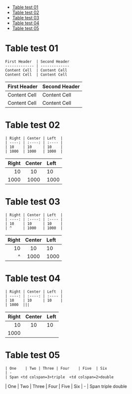   - [Table test 01](#user-content-table-test-01)
  - [Table test 02](#user-content-table-test-02)
  - [Table test 03](#user-content-table-test-03)
  - [Table test 04](#user-content-table-test-04)
  - [Table test 05](#user-content-table-test-05)


# Table test 01

```
First Header  | Second Header
------------- | -------------
Content Cell  | Content Cell
Content Cell  | Content Cell

```

First Header  | Second Header
------------- | -------------
Content Cell  | Content Cell
Content Cell  | Content Cell



# Table test 02

```
| Right | Center | Left  |
| ----: | :----: | :---- |
| 10    | 10     | 10    |
| 1000  | 1000   | 1000  |

```

| Right | Center | Left  |
| ----: | :----: | :---- |
| 10    | 10     | 10    |
| 1000  | 1000   | 1000  |



# Table test 03

```
| Right | Center | Left  |
| ----: | :----: | :---- |
| 10    | 10     | 10    |
| ^     | 1000   | 1000  |

```

| Right | Center | Left  |
| ----: | :----: | :---- |
| 10    | 10     | 10    |
| ^     | 1000   | 1000  |



# Table test 04

```
| Right | Center | Left  |
| ----: | :----: | :---- |
| 10    | 10     | 10    |
| 1000  |||

```

| Right | Center | Left  |
| ----: | :----: | :---- |
| 10    | 10     | 10    |
| 1000  |||



# Table test 05

```
| One    | Two | Three | Four    | Five  | Six
| -
| Span <td colspan=3>triple  <td colspan=2>double

```

| One    | Two | Three | Four    | Five  | Six 
| -
| Span <td colspan=3>triple  <td colspan=2>double



